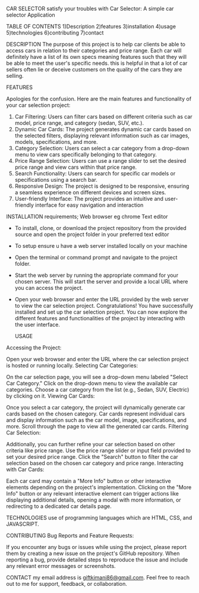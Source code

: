 CAR SELECTOR
satisfy your troubles with Car Selector: A simple car selector Application

TABLE OF CONTENTS
1)Description
2)features
3)installation
4)usage
5)technologies
6)contributing
7)contact

DESCRIPTION
The purpose of this project is to help car clients be able to access cars in relation to their categories
and price range. Each car will definitely have a list of its own specs meaning features such that they will be able
to meet the user's specific needs. this is helpful in that a lot of car sellers often lie or deceive customers on
the quality of the cars they are selling.

FEATURES

Apologies for the confusion. Here are the main features and functionality of your car selection project:

1. Car Filtering: Users can filter cars based on different criteria such as car model, price range, and category (sedan, SUV, etc.).
2. Dynamic Car Cards: The project generates dynamic car cards based on the selected filters, displaying relevant information such as car images, models, specifications, and more.
3. Category Selection: Users can select a car category from a drop-down menu to view cars specifically belonging to that category.
4. Price Range Selection: Users can use a range slider to set the desired price range and view cars within that price range.
5. Search Functionality: Users can search for specific car models or specifications using a search bar.
6. Responsive Design: The project is designed to be responsive, ensuring a seamless experience on different devices and screen sizes.
7. User-friendly Interface: The project provides an intuitive and user-friendly interface for easy navigation and interaction

INSTALLATION
requirements; Web browser eg chrome
               Text editor
- To install, clone, or download the project repository from the provided source and open the project folder in your preferred text editor
- To setup ensure u have a web server installed locally on your machine
- Open the terminal or command prompt and navigate to the project folder.

- Start the web server by running the appropriate command for your chosen server. This will start the server and provide a local URL where you can access the project.
- Open your web browser and enter the URL provided by the web server to view the car selection project.
      Congratulations! You have successfully installed and set up the car selection project. You can now explore the different features and functionalities of the project by interacting with the user interface.

  USAGE
  
Accessing the Project:

Open your web browser and enter the URL where the car selection project is hosted or running locally.
Selecting Car Categories:

On the car selection page, you will see a drop-down menu labeled "Select Car Category."
Click on the drop-down menu to view the available car categories.
Choose a car category from the list (e.g., Sedan, SUV, Electric) by clicking on it.
Viewing Car Cards:

Once you select a car category, the project will dynamically generate car cards based on the chosen category.
Car cards represent individual cars and display information such as the car model, image, specifications, and more.
Scroll through the page to view all the generated car cards.
Filtering Car Selection:

Additionally, you can further refine your car selection based on other criteria like price range.
Use the price range slider or input field provided to set your desired price range.
Click the "Search" button to filter the car selection based on the chosen car category and price range.
Interacting with Car Cards:

Each car card may contain a "More Info" button or other interactive elements depending on the project's implementation.
Clicking on the "More Info" button or any relevant interactive element can trigger actions like displaying additional details, opening a modal with more information, or redirecting to a dedicated car details page.

TECHNOLOGIES
use of programming languages which are HTML, CSS, and JAVASCRIPT.

CONTRIBUTING
Bug Reports and Feature Requests:

If you encounter any bugs or issues while using the project, please report them by creating a new issue on the project's GitHub repository.
When reporting a bug, provide detailed steps to reproduce the issue and include any relevant error messages or screenshots.

CONTACT
my email address is giftkimani86@gmail.com. Feel free to reach out to me for support, feedback, or collaboration.
